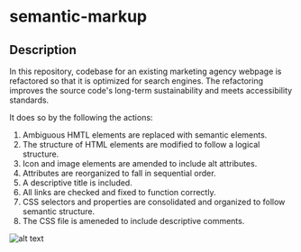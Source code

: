 # semantic-markup

## Description

In this repository, codebase for an existing marketing agency webpage is refactored so that it is optimized for search engines. The refactoring improves the source code's long-term sustainability and meets accessibility standards. 

It does so by the following the actions:
1. Ambiguous HMTL elements are replaced with semantic elements.
2. The structure of HTML elements are modified to follow a logical structure.
3. Icon and image elements are amended to include alt attributes.
4. Attributes are reorganized to fall in sequential order.
5. A descriptive title is included.
6. All links are checked and fixed to function correctly.
7. CSS selectors and properties are consolidated and organized to follow semantic structure.
8. The CSS file is ameneded to include descriptive comments.

![alt text](https://github.com/[username]/[reponame]/blob/[branch]/image.jpg?raw=true)

